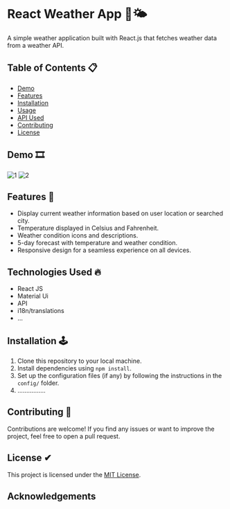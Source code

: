 # React Weather App 🌊🌤

A simple weather application built with React.js that fetches weather data from a weather API.

## Table of Contents 📋

- [Demo](#demo)
- [Features](#features)
- [Installation](#installation)
- [Usage](#usage)
- [API Used](#api-used)
- [Contributing](#contributing)
- [License](#license)

## Demo 🎞

![1](https://github.com/simohammed-taher/React_js-API_meteo/assets/100471051/7fddf959-a286-4cef-8f48-1a491cb034aa)
![2](https://github.com/simohammed-taher/React_js-API_meteo/assets/100471051/4b7b4fa8-a043-4c1d-a591-ebdb4707fa48)

## Features 📖

- Display current weather information based on user location or searched city.
- Temperature displayed in Celsius and Fahrenheit.
- Weather condition icons and descriptions.
- 5-day forecast with temperature and weather condition.
- Responsive design for a seamless experience on all devices.

## Technologies Used 🔥

- React JS
- Material Ui
- API
- i18n/translations
- ...

## Installation 🕹

1. Clone this repository to your local machine.
2. Install dependencies using `npm install`.
3. Set up the configuration files (if any) by following the instructions in the `config/` folder.
4. ................

## Contributing 📍

Contributions are welcome! If you find any issues or want to improve the project, feel free to open a pull request.

## License ✔

This project is licensed under the [MIT License](LICENSE).

## Acknowledgements

#
